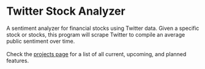 # Twitter Stock Analyzer
A sentiment analyzer for financial stocks using Twitter data. Given a specific stock or stocks, this program will scrape Twitter to compile an average public sentiment over time.<br><br>
Check the [projects page](https://github.com/users/rmccormick314/projects/2) for a list of all current, upcoming, and planned features.
